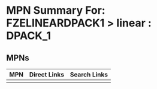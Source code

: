 



# MPN Summary For: FZELINEARDPACK1 > linear : DPACK_1

## MPNs
  

|MPN|Direct Links|Search Links|
| :--- | :--- | :--- |
||||
